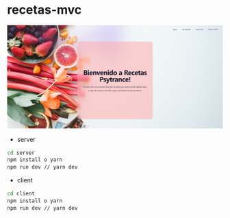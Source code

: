 # recetas-mvc

![Página de presentación recetas ](./client/src/assets/images/1.png)

- server

```bash
cd server
npm install o yarn
npm run dev // yarn dev
```

- client

```bash
cd client
npm install o yarn
npm run dev // yarn dev
```
